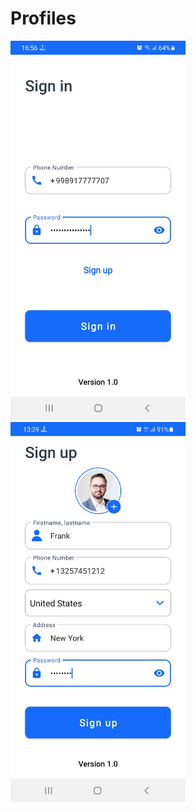 # Profiles

<img src="images/img_1.jpg" width = "280" > <img src="images/img_2.jpg" width = "280"> 
